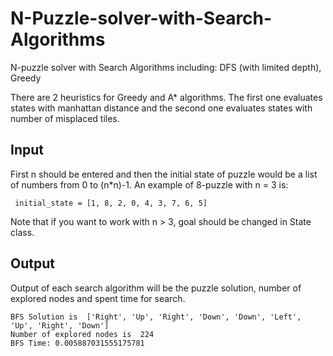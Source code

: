 # N-Puzzle-solver-with-Search-Algorithms

N-puzzle solver with Search Algorithms including: DFS (with limited depth), Greedy 


There are 2 heuristics for Greedy and A* algorithms. The first one evaluates states with manhattan distance and the second one evaluates states with number of misplaced tiles. 

## Input

First n should be entered and then the initial state of puzzle would be a list of numbers from 0 to (n*n)-1. An example of 8-puzzle with n = 3 is:

```
 initial_state = [1, 8, 2, 0, 4, 3, 7, 6, 5]
 ```
 
 Note that if you want to work with n > 3, goal should be changed in State class.
 
 ## Output
 
 Output of each search algorithm will be the puzzle solution, number of explored nodes and spent time for search.
 
 ```
BFS Solution is  ['Right', 'Up', 'Right', 'Down', 'Down', 'Left', 'Up', 'Right', 'Down']
Number of explored nodes is  224
BFS Time: 0.005887031555175781
```
